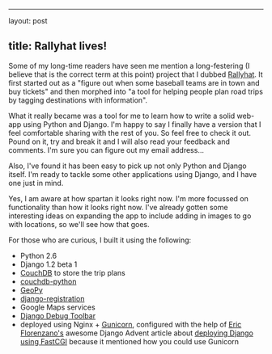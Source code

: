 <hr />

<p>layout: post</p>

<h2>title: Rallyhat lives!</h2>

<p>
Some of my long-time readers have seen me mention a long-festering (I believe that is the correct term at this point) project that I dubbed <a href="http://www.rallyhat.com">Rallyhat</a>.  It first started out as a "figure out when some baseball teams are in town and buy tickets" and then morphed into "a tool for helping people plan road trips by tagging destinations with information".
</p>

<p>
What it really became was a tool for me to learn how to write a solid web-app using Python and Django.  I'm happy to say I finally have a version that I feel comfortable sharing with the rest of you.  So feel free to check it out.  Pound on it, try and break it and I will also read your feedback and comments.  I'm sure you can figure out my email address...
</p>

<p>
Also, I've found it has been easy to pick up not only Python and Django itself.  I'm ready to tackle some other applications using Django, and I have one just in mind.  
</p>

<p>
Yes, I am aware at how spartan it looks right now.  I'm more focussed on functionality than how it looks right now.  I've already gotten some interesting ideas on expanding the app to include adding in images to go with locations, so we'll see how that goes.
</p>

<p>
For those who are curious, I built it using the following:
<ul>
<li>Python 2.6</li>
<li>Django 1.2 beta 1</li>
<li><a href="http://couchdb.apache.org/">CouchDB</a> to store the trip plans</li>
<li><a href="http://code.google.com/p/couchdb-python/">couchdb-python</a></li>
<li><a href="http://code.google.com/p/geopy/">GeoPy</a></li>
<li><a href="http://bitbucket.org/ubernostrum/django-registration/">django-registration</a></li>
<li>Google Maps services</li>
<li><a href="http://github.com/robhudson/django-debug-toolbar">Django Debug Toolbar</a></li>
<li>deployed using Nginx + <a href="http://github.com/benoitc/gunicorn">Gunicorn</a>, configured with the help of <a href="http://twitter.com/ericlo">Eric Florenzano's</a> awesome Django Advent article about <a href="http://djangoadvent.com/1.2/deploying-django-site-using-fastcgi/">deploying Django using FastCGI</a> because it mentioned how you could use Gunicorn</li>
</ul>
</p>

